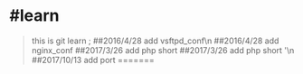 #learn
=====
> this is git learn ;
##2016/4/28 		add 	vsftpd_conf\n
##2016/4/28 		add 	nginx_conf
##2017/3/26		add	php short
##2017/3/26		add	php short '\n
##2017/10/13		add	port
=======
